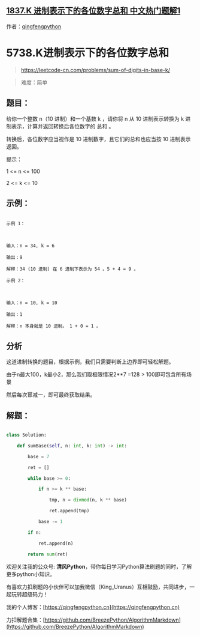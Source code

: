 ## [1837.K 进制表示下的各位数字总和 中文热门题解1](https://leetcode.cn/problems/sum-of-digits-in-base-k/solutions/100000/5738kjin-zhi-biao-shi-xia-de-ge-wei-shu-47xtn)

作者：[qingfengpython](https://leetcode.cn/u/qingfengpython)
# 5738.K进制表示下的各位数字总和
> https://leetcode-cn.com/problems/sum-of-digits-in-base-k/
> 
> 难度：简单

## 题目：

给你一个整数 n（10 进制）和一个基数 k ，请你将 n 从 10 进制表示转换为 k 进制表示，计算并返回转换后各位数字的 总和 。

转换后，各位数字应当视作是 10 进制数字，且它们的总和也应当按 10 进制表示返回。

提示：

1 <= n <= 100
2 <= k <= 10

## 示例：

```
示例 1：

输入：n = 34, k = 6
输出：9
解释：34 (10 进制) 在 6 进制下表示为 54 。5 + 4 = 9 。
示例 2：

输入：n = 10, k = 10
输出：1
解释：n 本身就是 10 进制。 1 + 0 = 1 。
```

## 分析

这道进制转换的题目，根据示例，我们只需要判断上边界即可轻松解题。
由于n最大100，k最小2，那么我们取极限情况2**7 =128 > 100即可包含所有场景
然后每次幂减一，即可最终获取结果。

## 解题：

```python
class Solution:
    def sumBase(self, n: int, k: int) -> int:
        base = 7
        ret = []
        while base >= 0:
            if n >= k ** base:
                tmp, n = divmod(n, k ** base)
                ret.append(tmp)
            base -= 1
        if n:
            ret.append(n)
        return sum(ret)
```

欢迎关注我的公众号: **清风Python**，带你每日学习Python算法刷题的同时，了解更多python小知识。

有喜欢力扣刷题的小伙伴可以加我微信（King_Uranus）互相鼓励，共同进步，一起玩转超级码力！

我的个人博客：[https://qingfengpython.cn](https://qingfengpython.cn)

力扣解题合集：[https://github.com/BreezePython/AlgorithmMarkdown](https://github.com/BreezePython/AlgorithmMarkdown)